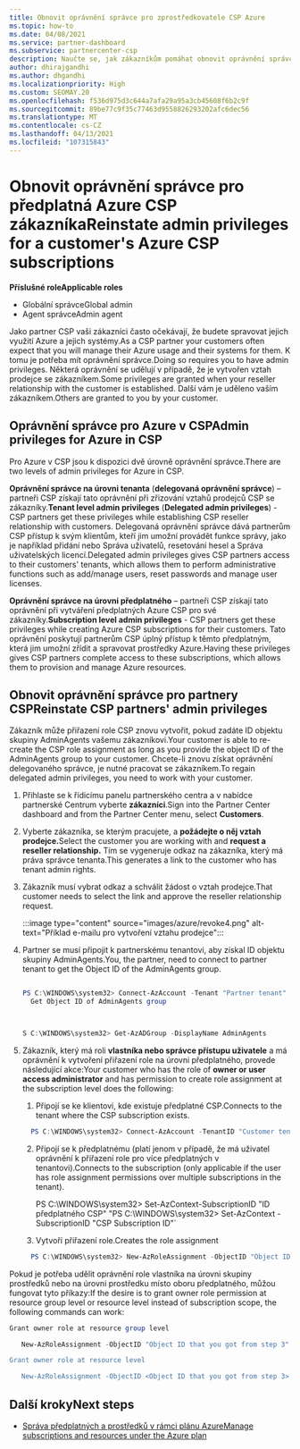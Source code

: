 ```yaml
---
title: Obnovit oprávnění správce pro zprostředkovatele CSP Azure
ms.topic: how-to
ms.date: 04/08/2021
ms.service: partner-dashboard
ms.subservice: partnercenter-csp
description: Naučte se, jak zákazníkům pomáhat obnovit oprávnění správce partnera, aby partner mohl spravovat předplatná Azure CSP zákazníka.
author: dhirajgandhi
ms.author: dhgandhi
ms.localizationpriority: High
ms.custom: SEOMAY.20
ms.openlocfilehash: f536d975d3c644a7afa29a95a3cb45608f6b2c9f
ms.sourcegitcommit: 89be77c9f35c77463d9558826293202afc6dec56
ms.translationtype: MT
ms.contentlocale: cs-CZ
ms.lasthandoff: 04/13/2021
ms.locfileid: "107315843"
---
```

# <a name="reinstate-admin-privileges-for-a-customers-azure-csp-subscriptions"></a><span data-ttu-id="c90c6-103">Obnovit oprávnění správce pro předplatná Azure CSP zákazníka</span><span class="sxs-lookup"><span data-stu-id="c90c6-103">Reinstate admin privileges for a customer's Azure CSP subscriptions</span></span>  

<span data-ttu-id="c90c6-104">**Příslušné role**</span><span class="sxs-lookup"><span data-stu-id="c90c6-104">**Applicable roles**</span></span>

- <span data-ttu-id="c90c6-105">Globální správce</span><span class="sxs-lookup"><span data-stu-id="c90c6-105">Global admin</span></span>
- <span data-ttu-id="c90c6-106">Agent správce</span><span class="sxs-lookup"><span data-stu-id="c90c6-106">Admin agent</span></span>

<span data-ttu-id="c90c6-107">Jako partner CSP vaši zákazníci často očekávají, že budete spravovat jejich využití Azure a jejich systémy.</span><span class="sxs-lookup"><span data-stu-id="c90c6-107">As a CSP partner your customers often expect that you will manage their Azure usage and their systems for them.</span></span> <span data-ttu-id="c90c6-108">K tomu je potřeba mít oprávnění správce.</span><span class="sxs-lookup"><span data-stu-id="c90c6-108">Doing so requires you to have admin privileges.</span></span> <span data-ttu-id="c90c6-109">Některá oprávnění se udělují v případě, že je vytvořen vztah prodejce se zákazníkem.</span><span class="sxs-lookup"><span data-stu-id="c90c6-109">Some privileges are granted when your reseller relationship with the customer is established.</span></span> <span data-ttu-id="c90c6-110">Další vám je uděleno vaším zákazníkem.</span><span class="sxs-lookup"><span data-stu-id="c90c6-110">Others are granted to you by your customer.</span></span>

## <a name="admin-privileges-for-azure-in-csp"></a><span data-ttu-id="c90c6-111">Oprávnění správce pro Azure v CSP</span><span class="sxs-lookup"><span data-stu-id="c90c6-111">Admin privileges for Azure in CSP</span></span>

<span data-ttu-id="c90c6-112">Pro Azure v CSP jsou k dispozici dvě úrovně oprávnění správce.</span><span class="sxs-lookup"><span data-stu-id="c90c6-112">There are two levels of admin privileges for Azure in CSP.</span></span>

<span data-ttu-id="c90c6-113">**Oprávnění správce na úrovni tenanta** (**delegovaná oprávnění správce**) – partneři CSP získají tato oprávnění při zřizování vztahů prodejců CSP se zákazníky.</span><span class="sxs-lookup"><span data-stu-id="c90c6-113">**Tenant level admin privileges** (**Delegated admin privileges**) -  CSP partners get these privileges while establishing CSP reseller relationship with customers.</span></span> <span data-ttu-id="c90c6-114">Delegovaná oprávnění správce dává partnerům CSP přístup k svým klientům, kteří jim umožní provádět funkce správy, jako je například přidání nebo Správa uživatelů, resetování hesel a Správa uživatelských licencí.</span><span class="sxs-lookup"><span data-stu-id="c90c6-114">Delegated admin privileges gives CSP partners access to their customers' tenants, which allows them to perform administrative functions such as add/manage users, reset passwords and manage user licenses.</span></span>

<span data-ttu-id="c90c6-115">**Oprávnění správce na úrovni předplatného** – partneři CSP získají tato oprávnění při vytváření předplatných Azure CSP pro své zákazníky.</span><span class="sxs-lookup"><span data-stu-id="c90c6-115">**Subscription level admin privileges** - CSP partners get these privileges while creating Azure CSP subscriptions for their customers.</span></span> <span data-ttu-id="c90c6-116">Tato oprávnění poskytují partnerům CSP úplný přístup k těmto předplatným, která jim umožní zřídit a spravovat prostředky Azure.</span><span class="sxs-lookup"><span data-stu-id="c90c6-116">Having these privileges gives CSP partners complete access to these subscriptions, which allows them to provision and manage Azure resources.</span></span>

## <a name="reinstate-csp-partners-admin-privileges"></a><span data-ttu-id="c90c6-117">Obnovit oprávnění správce pro partnery CSP</span><span class="sxs-lookup"><span data-stu-id="c90c6-117">Reinstate CSP partners' admin privileges</span></span>

<span data-ttu-id="c90c6-118">Zákazník může přiřazení role CSP znovu vytvořit, pokud zadáte ID objektu skupiny AdminAgents vašemu zákazníkovi.</span><span class="sxs-lookup"><span data-stu-id="c90c6-118">Your customer is able to re-create the CSP role assignment as long as you provide the object ID of the AdminAgents group to your customer.</span></span> <span data-ttu-id="c90c6-119">Chcete-li znovu získat oprávnění delegovaného správce, je nutné pracovat se zákazníkem.</span><span class="sxs-lookup"><span data-stu-id="c90c6-119">To regain delegated admin privileges, you need to work with your customer.</span></span>

1. <span data-ttu-id="c90c6-120">Přihlaste se k řídicímu panelu partnerského centra a v nabídce partnerské Centrum vyberte **zákazníci**.</span><span class="sxs-lookup"><span data-stu-id="c90c6-120">Sign into the Partner Center dashboard and from the Partner Center menu, select **Customers**.</span></span>

2. <span data-ttu-id="c90c6-121">Vyberte zákazníka, se kterým pracujete, a **požádejte o něj vztah prodejce.**</span><span class="sxs-lookup"><span data-stu-id="c90c6-121">Select the customer you are working with and **request a reseller relationship.**</span></span> <span data-ttu-id="c90c6-122">Tím se vygeneruje odkaz na zákazníka, který má práva správce tenanta.</span><span class="sxs-lookup"><span data-stu-id="c90c6-122">This generates a link to the customer who has tenant admin rights.</span></span>

3. <span data-ttu-id="c90c6-123">Zákazník musí vybrat odkaz a schválit žádost o vztah prodejce.</span><span class="sxs-lookup"><span data-stu-id="c90c6-123">That customer needs to select the link and approve the reseller relationship request.</span></span>

   :::image type="content" source="images/azure/revoke4.png" alt-text="Příklad e-mailu pro vytvoření vztahu prodejce":::

4. <span data-ttu-id="c90c6-125">Partner se musí připojit k partnerskému tenantovi, aby získal ID objektu skupiny AdminAgents.</span><span class="sxs-lookup"><span data-stu-id="c90c6-125">You, the partner, need to connect to partner tenant to get the Object ID of the AdminAgents group.</span></span>

  
    ```powershell

    PS C:\WINDOWS\system32> Connect-AzAccount -Tenant "Partner tenant"
      Get Object ID of AdminAgents group
   
    

   S C:\WINDOWS\system32> Get-AzADGroup -DisplayName AdminAgents
    ```


5. <span data-ttu-id="c90c6-126">Zákazník, který má roli **vlastníka nebo správce přístupu uživatele** a má oprávnění k vytvoření přiřazení role na úrovni předplatného, provede následující akce:</span><span class="sxs-lookup"><span data-stu-id="c90c6-126">Your customer who has the role of **owner or user access administrator** and has permission to create role assignment at the subscription level does the following:</span></span>


    1. <span data-ttu-id="c90c6-127">Připojí se ke klientovi, kde existuje předplatné CSP.</span><span class="sxs-lookup"><span data-stu-id="c90c6-127">Connects to the tenant where the CSP subscription exists.</span></span>
      ```powershell
        PS C:\WINDOWS\system32> Connect-AzAccount -TenantID "Customer tenant"
      ```

    2. <span data-ttu-id="c90c6-128">Připojí se k předplatnému (platí jenom v případě, že má uživatel oprávnění k přiřazení role pro více předplatných v tenantovi).</span><span class="sxs-lookup"><span data-stu-id="c90c6-128">Connects to the subscription (only applicable if the user has role assignment permissions over multiple subscriptions in the tenant).</span></span>
   
         <span data-ttu-id="c90c6-129">PS C:\WINDOWS\system32> Set-AzContext-SubscriptionID "ID předplatného CSP" "</span><span class="sxs-lookup"><span data-stu-id="c90c6-129">PS C:\WINDOWS\system32> Set-AzContext -SubscriptionID "CSP Subscription ID"\`</span></span>


    3. <span data-ttu-id="c90c6-130">Vytvoří přiřazení role.</span><span class="sxs-lookup"><span data-stu-id="c90c6-130">Creates the role assignment</span></span>
    
    ```powershell
      PS C:\WINDOWS\system32> New-AzRoleAssignment -ObjectID "Object ID of the Admin Agents group- needs to be provided by partner" -RoleDefinitionName "Owner" -Scope "/subscriptions/CSP subscription ID"
    ```


<span data-ttu-id="c90c6-131">Pokud je potřeba udělit oprávnění role vlastníka na úrovni skupiny prostředků nebo na úrovni prostředku místo oboru předplatného, můžou fungovat tyto příkazy:</span><span class="sxs-lookup"><span data-stu-id="c90c6-131">If the desire is to grant owner role permission at resource group level or resource level instead of subscription scope, the following commands can work:</span></span>


```powershell
Grant owner role at resource group level

   New-AzRoleAssignment -ObjectID "Object ID that you got from step 3" -RoleDefinitionName Owner -Scope "/subscriptions/"SubscriptionID of CSP subscription"/resourceGroups/"Resource group name"

Grant owner role at resource level

   New-AzRoleAssignment -ObjectID <Object ID that you got from step 3> -RoleDefinitionName Owner -Scope "Resource URI"
```


## <a name="next-steps"></a><span data-ttu-id="c90c6-132">Další kroky</span><span class="sxs-lookup"><span data-stu-id="c90c6-132">Next steps</span></span>

- [<span data-ttu-id="c90c6-133">Správa předplatných a prostředků v rámci plánu Azure</span><span class="sxs-lookup"><span data-stu-id="c90c6-133">Manage subscriptions and resources under the Azure plan</span></span>](azure-plan-manage.md)

